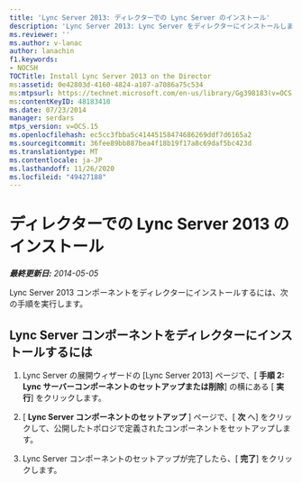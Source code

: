 ```yaml
---
title: 'Lync Server 2013: ディレクターでの Lync Server のインストール'
description: 'Lync Server 2013: Lync Server をディレクターにインストールします。'
ms.reviewer: ''
ms.author: v-lanac
author: lanachin
f1.keywords:
- NOCSH
TOCTitle: Install Lync Server 2013 on the Director
ms:assetid: 0e42803d-4160-4824-a107-a7086a75c534
ms:mtpsurl: https://technet.microsoft.com/en-us/library/Gg398183(v=OCS.15)
ms:contentKeyID: 48183410
ms.date: 07/23/2014
manager: serdars
mtps_version: v=OCS.15
ms.openlocfilehash: ec5cc3fbba5c41445158474686269ddf7d6165a2
ms.sourcegitcommit: 36fee89bb887bea4f18b19f17a8c69daf5bc423d
ms.translationtype: MT
ms.contentlocale: ja-JP
ms.lasthandoff: 11/26/2020
ms.locfileid: "49427188"
---
```

# <a name="install-lync-server-2013-on-the-director"></a>ディレクターでの Lync Server 2013 のインストール

<div data-xmlns="http://www.w3.org/1999/xhtml">

<div class="topic" data-xmlns="http://www.w3.org/1999/xhtml" data-msxsl="urn:schemas-microsoft-com:xslt" data-cs="https://msdn.microsoft.com/">

<div data-asp="https://msdn2.microsoft.com/asp">



</div>

<div id="mainSection">

<div id="mainBody">

<span> </span>

_**最終更新日:** 2014-05-05_

Lync Server 2013 コンポーネントをディレクターにインストールするには、次の手順を実行します。

<div>

## <a name="to-install-lync-server-components-on-a-director"></a>Lync Server コンポーネントをディレクターにインストールするには

1.  Lync Server の展開ウィザードの [Lync Server 2013] ページで、[ **手順 2: Lync サーバーコンポーネントのセットアップまたは削除**] の横にある [ **実行**] をクリックします。

2.  [ **Lync Server コンポーネントのセットアップ** ] ページで、[ **次** へ] をクリックして、公開したトポロジで定義されたコンポーネントをセットアップします。

3.  Lync Server コンポーネントのセットアップが完了したら、[ **完了**] をクリックします。

</div>

</div>

<span> </span>

</div>

</div>

</div>

